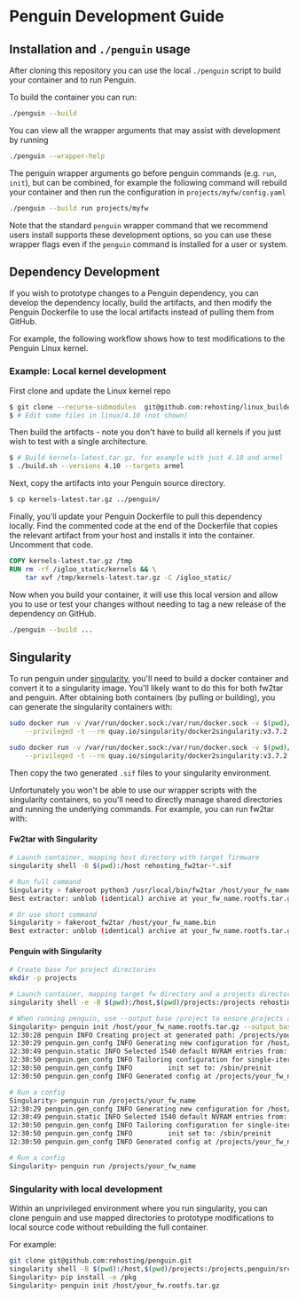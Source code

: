 # Penguin Development Guide

## Installation and `./penguin` usage

After cloning this repository you can use the local `./penguin` script
to build your container and to run Penguin.

To build the container you can run:
```sh
./penguin --build
```

You can view all the wrapper arguments that may assist with development by running
```sh
./penguin --wrapper-help
```

The penguin wrapper arguments go before penguin commands (e.g. `run`, `init`), but
can be combined, for example the following command will rebuild your container
and then run the configuration in `projects/myfw/config.yaml`

```sh
./penguin --build run projects/myfw
```

Note that the standard `penguin` wrapper command that we recommend users install
supports these development options, so you can use these wrapper flags even if
the `penguin` command is installed for a user or system.

## Dependency Development

If you wish to prototype changes to a Penguin dependency, you can develop the
dependency locally, build the artifacts, and then modify the Penguin Dockerfile
to use the local artifacts instead of pulling them from GitHub.

For example, the following workflow shows how to test modifications to the Penguin
Linux kernel.

### Example: Local kernel development

First clone and update the Linux kernel repo

```sh
$ git clone --recurse-submodules  git@github.com:rehosting/linux_builder.git && cd linux_builder
$ # Edit some files in linux/4.10 (not shown)
```

Then build the artifacts - note you don't have to build all kernels if you just wish to test
with a single architecture.

```sh
$ # Build kernels-latest.tar.gz, for example with just 4.10 and armel
$ ./build.sh --versions 4.10 --targets armel
```

Next, copy the artifacts into your Penguin source directory.

```sh
$ cp kernels-latest.tar.gz ../penguin/
```

Finally, you'll update your Penguin Dockerfile to pull this dependency locally.
Find the commented code at the end of the Dockerfile that copies the relevant artifact
from your host and installs it into the container. Uncomment that code.

```Dockerfile
COPY kernels-latest.tar.gz /tmp
RUN rm -rf /igloo_static/kernels && \
    tar xvf /tmp/kernels-latest.tar.gz -C /igloo_static/
```

Now when you build your container, it will use this local version and allow you to use
or test your changes without needing to tag a new release of the dependency on GitHub.

```sh
./penguin --build ...
```

## Singularity

To run penguin under [singularity](https://docs.sylabs.io/guides/2.6/user-guide/introduction.html#welcome-to-singularity),
you'll need to build a docker container and convert it to a singularity image. You'll likely want to do
this for both fw2tar and penguin. After obtaining both containers (by pulling or building), you can generate
the singularity containers with:

```sh
sudo docker run -v /var/run/docker.sock:/var/run/docker.sock -v $(pwd)/:/output \
    --privileged -t --rm quay.io/singularity/docker2singularity:v3.7.2 rehosting/penguin

sudo docker run -v /var/run/docker.sock:/var/run/docker.sock -v $(pwd)/:/output \
    --privileged -t --rm quay.io/singularity/docker2singularity:v3.7.2 rehosting/fw2tar
```

Then copy the two generated `.sif` files to your singularity environment.

Unfortunately you won't be able to use our wrapper scripts with the singularity containers, so you'll
need to directly manage shared directories and running the underlying commands. For example, you can run
fw2tar with:

#### Fw2tar with Singularity
```sh
# Launch container, mapping host directory with target firmware
singularity shell -B $(pwd):/host rehosting_fw2tar-*.sif

# Run full command
Singularity > fakeroot python3 /usr/local/bin/fw2tar /host/your_fw_name.bin
Best extractor: unblob (identical) archive at your_fw_name.rootfs.tar.gz

# Or use short command
Singularity > fakeroot_fw2tar /host/your_fw_name.bin
Best extractor: unblob (identical) archive at your_fw_name.rootfs.tar.gz
```

#### Penguin with Singularity
```sh
# Create base for project directories
mkdir -p projects

# Launch container, mapping target fw directory and a projects directory
singularity shell -e -B $(pwd):/host,$(pwd)/projects:/projects rehosting_penguin-*.sif

# When running penguin, use --output_base /project to ensure projects are created in the mapped directory
Singularity> penguin init /host/your_fw_name.rootfs.tar.gz --output_base /projects/
12:30:28 penguin INFO Creating project at generated path: /projects/your_fw_name
12:30:29 penguin.gen_confg INFO Generating new configuration for /host/your_fw_name.rootfs.tar.gz...
12:30:49 penguin.static INFO Selected 1540 default NVRAM entries from: libraries (1388), defaults (159)
12:30:50 penguin.gen_confg INFO Tailoring configuration for single-iteration: selecting init and configuring default catch-all ioctl models
12:30:50 penguin.gen_confg INFO         init set to: /sbin/preinit
12:30:50 penguin.gen_confg INFO Generated config at /projects/your_fw_name/config.yaml

# Run a config
Singularity> penguin run /projects/your_fw_name
12:30:29 penguin.gen_confg INFO Generating new configuration for /host/your_fw_name.rootfs.tar.gz...
12:30:49 penguin.static INFO Selected 1540 default NVRAM entries from: libraries (1388), defaults (159)
12:30:50 penguin.gen_confg INFO Tailoring configuration for single-iteration: selecting init and configuring default catch-all ioctl models
12:30:50 penguin.gen_confg INFO         init set to: /sbin/preinit
12:30:50 penguin.gen_confg INFO Generated config at /projects/your_fw_name/config.yaml

# Run a config
Singularity> penguin run /projects/your_fw_name
```

### Singularity with local development
Within an unprivileged environment where you run singularity, you can clone penguin and use mapped directories
to prototype modifications to local source code without rebuilding the full container.

For example:
```sh
git clone git@github.com:rehosting/penguin.git
singularity shell -B $(pwd):/host,$(pwd)/projects:/projects,penguin/src:/pkg,penguin/pyplugins:/pandata rehosting_penguin-*.sif
Singularity> pip install -e /pkg
Singularity> penguin init /host/your_fw.rootfs.tar.gz
```
